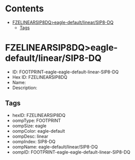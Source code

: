 



Contents
========

* [FZELINEARSIP8DQ>eagle-default/linear/SIP8-DQ](#fzelinearsip8dqeagle-defaultlinearsip8-dq)
	* [Tags](#tags)

# FZELINEARSIP8DQ>eagle-default/linear/SIP8-DQ

- ID: FOOTPRINT-eagle-eagle-default-linear-SIP8-DQ
- Hex ID: FZELINEARSIP8DQ
- Name: 
- Description: 

## Tags

- hexID: FZELINEARSIP8DQ
- oompType: FOOTPRINT
- oompSize: eagle
- oompColor: eagle-default
- oompDesc: linear
- oompIndex: SIP8-DQ
- oompName: eagle-default/linear/SIP8-DQ
- oompID: FOOTPRINT-eagle-eagle-default-linear-SIP8-DQ
